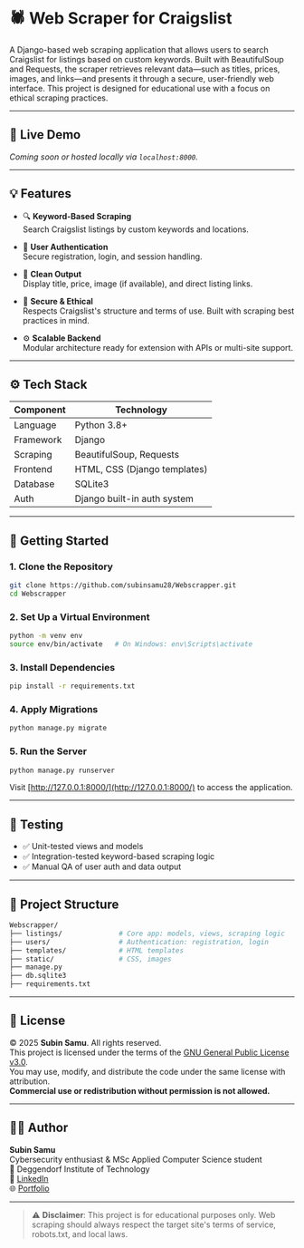 # 🕷️ Web Scraper for Craigslist

A Django-based web scraping application that allows users to search Craigslist for listings based on custom keywords. Built with BeautifulSoup and Requests, the scraper retrieves relevant data—such as titles, prices, images, and links—and presents it through a secure, user-friendly web interface. This project is designed for educational use with a focus on ethical scraping practices.

---

## 📸 Live Demo

*Coming soon or hosted locally via `localhost:8000`.*

---

## 💡 Features

- 🔍 **Keyword-Based Scraping**  
  Search Craigslist listings by custom keywords and locations.

- 👤 **User Authentication**  
  Secure registration, login, and session handling.

- 🧾 **Clean Output**  
  Display title, price, image (if available), and direct listing links.

- 🔐 **Secure & Ethical**  
  Respects Craigslist's structure and terms of use. Built with scraping best practices in mind.

- ⚙️ **Scalable Backend**  
  Modular architecture ready for extension with APIs or multi-site support.

---

## ⚙️ Tech Stack

| Component     | Technology         |
|---------------|--------------------|
| Language       | Python 3.8+         |
| Framework      | Django              |
| Scraping       | BeautifulSoup, Requests |
| Frontend       | HTML, CSS (Django templates) |
| Database       | SQLite3             |
| Auth           | Django built-in auth system |

---

## 🚀 Getting Started

### 1. Clone the Repository

```bash
git clone https://github.com/subinsamu28/Webscrapper.git
cd Webscrapper
```

### 2. Set Up a Virtual Environment

```bash
python -m venv env
source env/bin/activate   # On Windows: env\Scripts\activate
```

### 3. Install Dependencies

```bash
pip install -r requirements.txt
```

### 4. Apply Migrations

```bash
python manage.py migrate
```

### 5. Run the Server

```bash
python manage.py runserver
```

Visit [http://127.0.0.1:8000/](http://127.0.0.1:8000/) to access the application.

---

## 🧪 Testing

- ✅ Unit-tested views and models  
- ✅ Integration-tested keyword-based scraping logic  
- ✅ Manual QA of user auth and data output  

---

## 📁 Project Structure

```bash
Webscrapper/
├── listings/              # Core app: models, views, scraping logic
├── users/                 # Authentication: registration, login
├── templates/             # HTML templates
├── static/                # CSS, images
├── manage.py
├── db.sqlite3
├── requirements.txt
```

---

## 📜 License

© 2025 **Subin Samu**. All rights reserved.  
This project is licensed under the terms of the [GNU General Public License v3.0](https://www.gnu.org/licenses/gpl-3.0.html).  
You may use, modify, and distribute the code under the same license with attribution.  
**Commercial use or redistribution without permission is not allowed.**

---

## 👨‍💻 Author

**Subin Samu**  
Cybersecurity enthusiast & MSc Applied Computer Science student  
📍 Deggendorf Institute of Technology  
🔗 [LinkedIn](https://www.linkedin.com/in/subin-samu)  
🌐 [Portfolio](https://subinsamu.com)

---

> ⚠️ **Disclaimer**: This project is for educational purposes only. Web scraping should always respect the target site's terms of service, robots.txt, and local laws.

